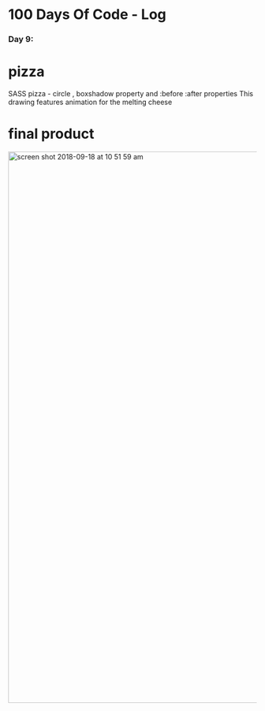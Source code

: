 
# 100 Days Of Code - Log

### Day 9: 
# pizza
SASS pizza - circle , boxshadow property and :before :after properties 
This drawing features animation for the melting cheese
# final product 
<img width="1118" alt="screen shot 2018-09-18 at 10 51 59 am" src="https://user-images.githubusercontent.com/28660530/45662020-079d1600-bb3b-11e8-9cee-4c4ef57ef866.png">
